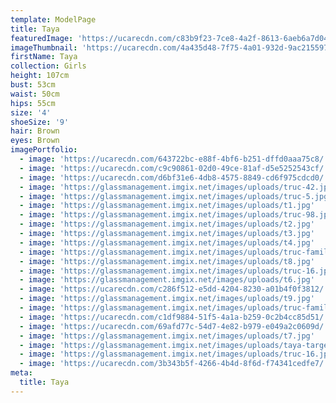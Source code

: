 ```yaml
---
template: ModelPage
title: Taya
featuredImage: 'https://ucarecdn.com/c83b9f23-7ce8-4a2f-8613-6aeb6a7d04b9/'
imageThumbnail: 'https://ucarecdn.com/4a435d48-7f75-4a01-932d-9ac2155975a0/'
firstName: Taya
collection: Girls
height: 107cm
bust: 53cm
waist: 50cm
hips: 55cm
size: '4'
shoeSize: '9'
hair: Brown
eyes: Brown
imagePortfolio:
  - image: 'https://ucarecdn.com/643722bc-e88f-4bf6-b251-dffd0aaa75c8/'
  - image: 'https://ucarecdn.com/c9c90861-02d0-49ce-81af-d5e5252543cf/'
  - image: 'https://ucarecdn.com/d6bf31e6-4db8-4575-8849-cd6f975cdcd0/'
  - image: 'https://glassmanagement.imgix.net/images/uploads/truc-42.jpg'
  - image: 'https://glassmanagement.imgix.net/images/uploads/truc-5.jpg'
  - image: 'https://glassmanagement.imgix.net/images/uploads/t1.jpg'
  - image: 'https://glassmanagement.imgix.net/images/uploads/truc-98.jpg'
  - image: 'https://glassmanagement.imgix.net/images/uploads/t2.jpg'
  - image: 'https://glassmanagement.imgix.net/images/uploads/t3.jpg'
  - image: 'https://glassmanagement.imgix.net/images/uploads/t4.jpg'
  - image: 'https://glassmanagement.imgix.net/images/uploads/truc-family-9.jpg'
  - image: 'https://glassmanagement.imgix.net/images/uploads/t8.jpg'
  - image: 'https://glassmanagement.imgix.net/images/uploads/truc-16.jpg'
  - image: 'https://glassmanagement.imgix.net/images/uploads/t6.jpg'
  - image: 'https://ucarecdn.com/c286f512-e5dd-4204-8230-a01b4f0f3812/'
  - image: 'https://glassmanagement.imgix.net/images/uploads/t9.jpg'
  - image: 'https://glassmanagement.imgix.net/images/uploads/truc-family-3.jpg'
  - image: 'https://ucarecdn.com/c1df9884-51f5-4a1a-b259-0c2b4cc85d51/'
  - image: 'https://ucarecdn.com/69afd77c-54d7-4e82-b979-e049a2c0609d/'
  - image: 'https://glassmanagement.imgix.net/images/uploads/t7.jpg'
  - image: 'https://glassmanagement.imgix.net/images/uploads/taya-target.jpg'
  - image: 'https://glassmanagement.imgix.net/images/uploads/truc-16.jpg'
  - image: 'https://ucarecdn.com/3b343b5f-4266-4b4d-8f6d-f74341cedfe7/'
meta:
  title: Taya
---
```


